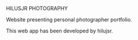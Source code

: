 HILUSJR PHOTOGRAPHY

Website presenting personal photographer portfolio.

This web app has been developed by hilujsr.
